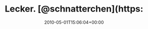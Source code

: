 ---
retweeted: false
source: <a href="http://twitter.com" rel="nofollow">Twitter Web Client</a>
entities:
  hashtags: []
  symbols: []
  user_mentions:
  - name: susi sorglos
    screen_name: schnatterchen
    indices:
    - '8'
    - '22'
    id_str: '264988714'
    id: '264988714'
  urls: []
display_text_range:
- '0'
- '60'
favorite_count: '0'
id_str: '13192643218'
truncated: false
retweet_count: '0'
id: '13192643218'
created_at: Sat May 01 15:06:04 +0000 2010
favorited: false
full_text: Lecker. [@schnatterchen](https://twitter.com/schnatterchen) hat gekocht
  http://twitpic.com/1jzate
lang: de
tags:
- pesos:twitter
date: '2010-05-01T15:06:04+00:00'
src: https://twitter.com/bascht/status/13192643218
original_url: https://twitter.com/bascht/status/13192643218
type: twitter_tweet
text: Lecker. [@schnatterchen](https://twitter.com/schnatterchen) hat gekocht http://twitpic.com/1jzate
title: 'Lecker. [@schnatterchen](https:'

---
